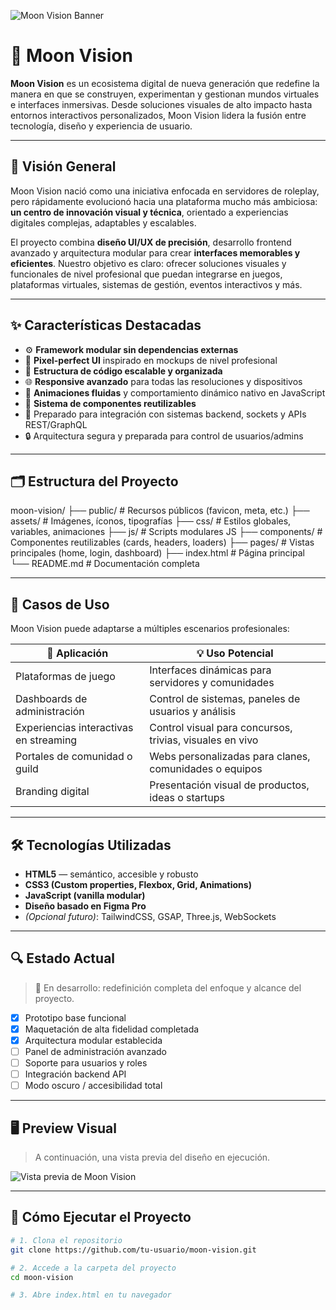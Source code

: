 ![Moon Vision Banner](https://cdn.discordapp.com/attachments/1392952814866665571/1402489318815043676/Banner_web_horizontal_para_showroom_50_OFF_con_fotografia_llamativo_negro_y_amarillo.jpg?ex=68941976&is=6892c7f6&hm=ea17b69878a19882c56c1444aa535a2bbd6829a21c41ac25d5bb2e79b27523a2&)

# 🌙 Moon Vision

**Moon Vision** es un ecosistema digital de nueva generación que redefine la manera en que se construyen, experimentan y gestionan mundos virtuales e interfaces inmersivas. Desde soluciones visuales de alto impacto hasta entornos interactivos personalizados, Moon Vision lidera la fusión entre tecnología, diseño y experiencia de usuario.

---

## 🧭 Visión General

Moon Vision nació como una iniciativa enfocada en servidores de roleplay, pero rápidamente evolucionó hacia una plataforma mucho más ambiciosa: **un centro de innovación visual y técnica**, orientado a experiencias digitales complejas, adaptables y escalables.

El proyecto combina **diseño UI/UX de precisión**, desarrollo frontend avanzado y arquitectura modular para crear **interfaces memorables y eficientes**. Nuestro objetivo es claro: ofrecer soluciones visuales y funcionales de nivel profesional que puedan integrarse en juegos, plataformas virtuales, sistemas de gestión, eventos interactivos y más.

---

## ✨ Características Destacadas

- ⚙️ **Framework modular sin dependencias externas**
- 🎨 **Pixel-perfect UI** inspirado en mockups de nivel profesional
- 🧩 **Estructura de código escalable y organizada**
- 🌐 **Responsive avanzado** para todas las resoluciones y dispositivos
- 🧠 **Animaciones fluidas** y comportamiento dinámico nativo en JavaScript
- 📁 **Sistema de componentes reutilizables**
- 🚀 Preparado para integración con sistemas backend, sockets y APIs REST/GraphQL
- 🔒 Arquitectura segura y preparada para control de usuarios/admins

---

## 🗂️ Estructura del Proyecto

moon-vision/
├── public/ # Recursos públicos (favicon, meta, etc.)
├── assets/ # Imágenes, íconos, tipografías
├── css/ # Estilos globales, variables, animaciones
├── js/ # Scripts modulares JS
├── components/ # Componentes reutilizables (cards, headers, loaders)
├── pages/ # Vistas principales (home, login, dashboard)
├── index.html # Página principal
└── README.md # Documentación completa




---

## 💼 Casos de Uso

Moon Vision puede adaptarse a múltiples escenarios profesionales:

| 🧩 Aplicación                          | 💡 Uso Potencial                                         |
|---------------------------------------|----------------------------------------------------------|
| Plataformas de juego                  | Interfaces dinámicas para servidores y comunidades       |
| Dashboards de administración          | Control de sistemas, paneles de usuarios y análisis      |
| Experiencias interactivas en streaming| Control visual para concursos, trivias, visuales en vivo |
| Portales de comunidad o guild         | Webs personalizadas para clanes, comunidades o equipos   |
| Branding digital                      | Presentación visual de productos, ideas o startups       |

---

## 🛠️ Tecnologías Utilizadas

- **HTML5** — semántico, accesible y robusto
- **CSS3 (Custom properties, Flexbox, Grid, Animations)**
- **JavaScript (vanilla modular)**
- **Diseño basado en Figma Pro**
- *(Opcional futuro)*: TailwindCSS, GSAP, Three.js, WebSockets

---

## 🔍 Estado Actual

> 🚧 En desarrollo: redefinición completa del enfoque y alcance del proyecto.

- [x] Prototipo base funcional
- [x] Maquetación de alta fidelidad completada
- [x] Arquitectura modular establecida
- [ ] Panel de administración avanzado
- [ ] Soporte para usuarios y roles
- [ ] Integración backend API
- [ ] Modo oscuro / accesibilidad total

---

## 🖥️ Preview Visual

> A continuación, una vista previa del diseño en ejecución.

![Vista previa de Moon Vision](https://your-image-url.com/preview.png)

---

## 🚀 Cómo Ejecutar el Proyecto

```bash
# 1. Clona el repositorio
git clone https://github.com/tu-usuario/moon-vision.git

# 2. Accede a la carpeta del proyecto
cd moon-vision

# 3. Abre index.html en tu navegador


